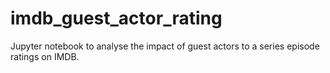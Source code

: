 # imdb_guest_actor_rating
Jupyter notebook to analyse the impact of guest actors to a series episode ratings on IMDB.

